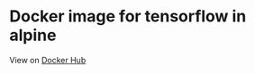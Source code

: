 # Docker image for tensorflow in alpine

View on [Docker Hub](https://hub.docker.com/r/dimidumo/alpine-tensorflow/)
